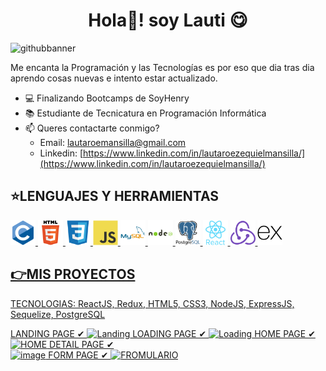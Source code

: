 <h1 align="center" style="strong">Hola👋! soy Lauti 😋</h1>

![githubbanner](https://user-images.githubusercontent.com/88913545/161470119-6c1ab427-9aae-4340-9ec4-ec6859d6db35.png)


Me encanta la Programación y las Tecnologías es por eso que dia tras dia aprendo cosas nuevas e intento estar actualizado.

- 💻 Finalizando Bootcamps de SoyHenry
- 📚 Estudiante de Tecnicatura en Programación Informática
- 📫 Queres contactarte conmigo?
    - Email: lautaroemansilla@gmail.com
    - Linkedin: [https://www.linkedin.com/in/lautaroezequielmansilla/](https://www.linkedin.com/in/lautaroezequielmansilla/)

## ⭐LENGUAJES Y HERRAMIENTAS
<p align="left"> </a> <a href="https://www.cprogramming.com/" target="_blank" rel="noreferrer"> <img src="https://raw.githubusercontent.com/devicons/devicon/master/icons/c/c-original.svg" alt="c" width="40" height="40"/> </a> <a href="https://www.w3.org/html/" target="_blank" rel="noreferrer"> <img src="https://raw.githubusercontent.com/devicons/devicon/master/icons/html5/html5-original-wordmark.svg" alt="html5" width="40" height="40"/> <a href="https://reactjs.org/" target="_blank" rel="noreferrer"> <img src="https://raw.githubusercontent.com/devicons/devicon/master/icons/css3/css3-original.svg" alt="react" width="40" height="40"/> </a> <a href="https://developer.mozilla.org/en-US/docs/Web/JavaScript" target="_blank" rel="noreferrer"> <img src="https://raw.githubusercontent.com/devicons/devicon/master/icons/javascript/javascript-original.svg" alt="javascript" width="40" height="40"/> </a> <a href="https://www.mysql.com/" target="_blank" rel="noreferrer"> <img src="https://raw.githubusercontent.com/devicons/devicon/master/icons/mysql/mysql-original-wordmark.svg" alt="mysql" width="40" height="40"/> </a> <a href="https://nodejs.org" target="_blank" rel="noreferrer"> <img src="https://raw.githubusercontent.com/devicons/devicon/master/icons/nodejs/nodejs-original-wordmark.svg" alt="nodejs" width="40" height="40"/> </a> <a href="https://www.postgresql.org" target="_blank" rel="noreferrer"> <img src="https://raw.githubusercontent.com/devicons/devicon/master/icons/postgresql/postgresql-original-wordmark.svg" alt="postgresql" width="40" height="40"/> </a> <a href="https://reactjs.org/" target="_blank" rel="noreferrer"> <img src="https://raw.githubusercontent.com/devicons/devicon/master/icons/react/react-original-wordmark.svg" alt="react" width="40" height="40"/>
    <a href="https://reactjs.org/" target="_blank" rel="noreferrer"> <img src="https://raw.githubusercontent.com/devicons/devicon/master/icons/redux/redux-original.svg" alt="react" width="40" height="40"/>
<a href="https://reactjs.org/" target="_blank" rel="noreferrer"> <img src="https://raw.githubusercontent.com/devicons/devicon/master/icons/express/express-original.svg" alt="react" width="40" height="40"/>
</p>

## 👉MIS PROYECTOS
TECNOLOGIAS: ReactJS, Redux, HTML5, CSS3, NodeJS, ExpressJS, Sequelize, PostgreSQL

LANDING PAGE ✔
![Landing](https://user-images.githubusercontent.com/88913545/161472345-6390d5eb-0c97-4858-ad62-eac8ad297de1.png)
LOADING PAGE ✔
![Loading](https://user-images.githubusercontent.com/88913545/161472354-32e5b0d7-0444-4e07-b80d-32ac60c80d7c.png)
HOME PAGE ✔
![HOME](https://user-images.githubusercontent.com/88913545/161472361-397c2b2a-7c28-49ca-811d-d6b9b95b5caf.png)
DETAIL PAGE ✔     
![image](https://user-images.githubusercontent.com/88913545/161472592-0cc9174c-734e-4afd-937d-94bc8b2dfc04.png)
FORM PAGE ✔
![FROMULARIO](https://user-images.githubusercontent.com/88913545/161472365-7bfcab65-f75f-4b35-81d9-3d8c274eb529.png)
